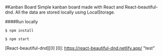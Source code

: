 #Kanban Board
Simple kanban board made with React and React-beautiful-dnd. All the data are stored locally using LocalStorage.

####Run locally

`$ npm install `

`$ npm start `

[React-beautiful-dnd][0]
[0]: https://react-beautiful-dnd.netlify.app/ "test"